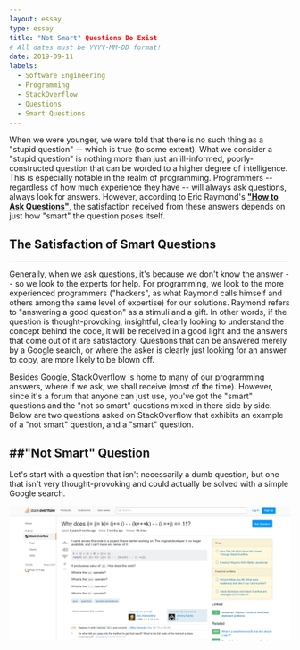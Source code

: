 ```yaml
---
layout: essay
type: essay
title: "Not Smart" Questions Do Exist
# All dates must be YYYY-MM-DD format!
date: 2019-09-11
labels:
  - Software Engineering
  - Programming
  - StackOverflow
  - Questions
  - Smart Questions
---
```


When we were younger, we were told that there is no such thing as a "stupid question" -- which is true (to some extent). What we 
consider a "stupid question" is nothing more than just an ill-informed, poorly-constructed question that can be worded to a higher degree
of intelligence. This is especially notable in the realm of programming. Programmers -- regardless of how much experience they have --
will always ask questions, always look for answers. However, according to Eric Raymond's **["How to Ask Questions"](http://www.catb.org/esr/faqs/smart-questions.html)**,
the satisfaction received from these answers depends on just how "smart" the question poses itself. 

## The Satisfaction of Smart Questions
-----

Generally, when we ask questions, it's because we don't know the answer -- so we look to the experts for help. For programming,
we look to the more experienced programmers ("hackers", as what Raymond calls himself and others among the same level of expertise) for 
our solutions. Raymond refers to "answering a good question" as a stimuli and a gift. In other words, if the question is 
thought-provoking, insightful, clearly looking to understand the concept behind the code, it will be received in a good light and the
answers that come out of it are satisfactory. Questions that can be answered merely by a Google search, or where the asker is clearly 
just looking for an answer to copy, are more likely to be blown off. 

Besides Google, StackOverflow is home to many of our programming answers, where if we ask, we shall receive (most of the time). However, 
since it's a forum that anyone can just use, you've got the "smart" questions and the "not so smart" questions mixed in there side by 
side. Below are two questions asked on StackOverflow that exhibits an example of a "not smart" question, and a "smart" question. 

##"Not Smart" Question
-----

Let's start with a question that isn't necessarily a dumb question, but one that isn't very thought-provoking and could actually be
solved with a simple Google search.

![Screenshot of Non Smart StackOverflow Question](https://github.com/jlorias/jlorias.github.io/blob/master/not-smart-question.PNG "Not Smart Question")




